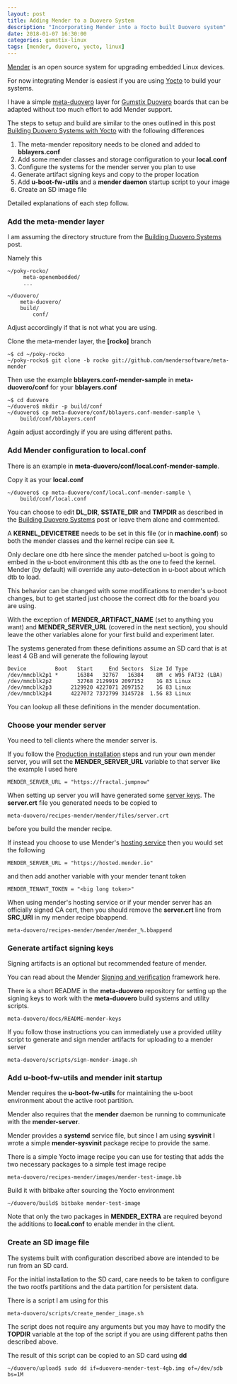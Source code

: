 ```yaml
---
layout: post
title: Adding Mender to a Duovero System
description: "Incorporating Mender into a Yocto built Duovero system"
date: 2018-01-07 16:30:00
categories: gumstix-linux
tags: [mender, duovero, yocto, linux]
---
```


[Mender][mender-io] is an open source system for upgrading embedded Linux devices.

For now integrating Mender is easiest if you are using [Yocto][yocto] to build your systems.

I have a simple [meta-duovero][meta-duovero] layer for [Gumstix Duovero][duovero] boards that can be adapted without too much effort to add Mender support.

The steps to setup and build are similar to the ones outlined in this post [Building Duovero Systems with Yocto][duovero-yocto] with the following differences

1. The meta-mender repository needs to be cloned and added to **bblayers.conf**
2. Add some mender classes and storage configuration to your **local.conf**
3. Configure the systems for the mender server you plan to use
4. Generate artifact signing keys and copy to the proper location
5. Add **u-boot-fw-utils** and a **mender daemon** startup script to your image
6. Create an SD image file

Detailed explanations of each step follow.

### Add the meta-mender layer

I am assuming the directory structure from the [Building Duovero Systems][duovero-yocto] post.

Namely this

    ~/poky-rocko/
         meta-openembedded/
         ...

    ~/duovero/
        meta-duovero/
        build/
            conf/

Adjust accordingly if that is not what you are using.

Clone the meta-mender layer, the **[rocko]** branch

    ~$ cd ~/poky-rocko
    ~/poky-rocko$ git clone -b rocko git://github.com/mendersoftware/meta-mender

Then use the example **bblayers.conf-mender-sample** in **meta-duovero/conf** for your **bblayers.conf**

    ~$ cd duovero
    ~/duovero$ mkdir -p build/conf
    ~/duovero$ cp meta-duovero/conf/bblayers.conf-mender-sample \
        build/conf/bblayers.conf

Again adjust accordingly if you are using different paths.

### Add Mender configuration to local.conf

There is an example in **meta-duovero/conf/local.conf-mender-sample**.

Copy it as your **local.conf**

    ~/duovero$ cp meta-duovero/conf/local.conf-mender-sample \
        build/conf/local.conf

You can choose to edit **DL\_DIR**, **SSTATE\_DIR** and **TMPDIR** as described in the [Building Duovero Systems][duovero-yocto] post or leave them alone and commented.

A **KERNEL\_DEVICETREE** needs to be set in this file (or in **machine.conf**) so both the mender classes and the kernel recipe can see it.

Only declare one dtb here since the mender patched u-boot is going to embed in the u-boot environment this dtb as the one to feed the kernel. Mender (by default) will override any auto-detection in u-boot about which dtb to load.

This behavior can be changed with some modifications to mender's u-boot changes, but to get started just choose the correct dtb for the board you are using.

With the exception of **MENDER\_ARTIFACT\_NAME** (set to anything you want) and **MENDER\_SERVER\_URL** (covered in the next section), you should leave the other variables alone for your first build and experiment later.

The systems generated from these definitions assume an SD card that is at least 4 GB and will generate the following layout

    Device         Boot   Start     End Sectors  Size Id Type
    /dev/mmcblk2p1 *      16384   32767   16384    8M  c W95 FAT32 (LBA)
    /dev/mmcblk2p2        32768 2129919 2097152    1G 83 Linux
    /dev/mmcblk2p3      2129920 4227071 2097152    1G 83 Linux
    /dev/mmcblk2p4      4227072 7372799 3145728  1.5G 83 Linux

You can lookup all these definitions in the mender documentation.

### Choose your mender server

You need to tell clients where the mender server is.

If you follow the [Production installation][mender-server-production-install] steps and run your own mender server, you will set the **MENDER\_SERVER\_URL** variable to that server like the example I used here

    MENDER_SERVER_URL = "https://fractal.jumpnow"

When setting up server you will have generated some [server keys][server-keys]. The **server.crt** file you generated needs to be copied to

    meta-duovero/recipes-mender/mender/files/server.crt

before you build the mender recipe.

If instead you choose to use Mender's [hosting service][hosted-mender-io-signup] then you would set the following

    MENDER_SERVER_URL = "https://hosted.mender.io"

and then add another variable with your mender tenant token

    MENDER_TENANT_TOKEN = "<big long token>"

When using mender's hosting service or if your mender server has an officially signed CA cert, then you should remove the **server.crt** line from **SRC_URI** in my mender recipe bbappend.

    meta-duovero/recipes-mender/mender/mender_%.bbappend

### Generate artifact signing keys

Signing artifacts is an optional but recommended feature of mender.

You can read about the Mender [Signing and verification][signing-and-verification] framework here.

There is a short README in the **meta-duovero** repository for setting up the signing keys to work with the **meta-duovero** build systems and utility scripts.

    meta-duovero/docs/README-mender-keys

If you follow those instructions you can immediately use a provided utility script to generate and sign mender artifacts for uploading to a mender server

    meta-duovero/scripts/sign-mender-image.sh

### Add u-boot-fw-utils and mender init startup

Mender requires the **u-boot-fw-utils** for maintaining the u-boot environment about the active root partition.

Mender also requires that the **mender** daemon be running to communicate with the **mender-server**.

Mender provides a **systemd** service file, but since I am using **sysvinit** I wrote a simple **mender-sysvinit** package recipe to provide the same.

There is a simple Yocto image recipe you can use for testing that adds the two necessary packages to a simple test image recipe

    meta-duovero/recipes-mender/images/mender-test-image.bb

Build it with bitbake after sourcing the Yocto environment

    ~/duovero/build$ bitbake mender-test-image

Note that only the two packages in **MENDER\_EXTRA** are required beyond the additions to **local.conf** to enable mender in the client.

### Create an SD image file

The systems built with configuration described above are intended to be run from an SD card.

For the initial installation to the SD card, care needs to be taken to configure the two rootfs partitions and the data partition for persistent data.

There is a script I am using for this

    meta-duovero/scripts/create_mender_image.sh

The script does not require any arguments but you may have to modify the **TOPDIR** variable at the top of the script if you are using different paths then described above.

The result of this script can be copied to an SD card using **dd**

    ~/duovero/upload$ sudo dd if=duovero-mender-test-4gb.img of=/dev/sdb bs=1M



[mender-io]: https://mender.io/what-is-mender
[yocto]: https://www.yoctoproject.org/
[meta-duovero]: https://github.com/jumpnow/meta-wandboard
[duovero]: https://store.gumstix.com/coms/duovero-coms.html
[duovero-yocto]: https://jumpnowtek.com/gumstix-linux/Duovero-Systems-with-Yocto.html
[hosted-mender-io-signup]: https://mender.io/signup
[mender-server-production-install]: https://docs.mender.io/1.3/administration/production-installation
[server-keys]: https://docs.mender.io/1.3/administration/production-installation#certificates-and-keys
[signing-and-verification]: https://docs.mender.io/1.3/artifacts/signing-and-verification